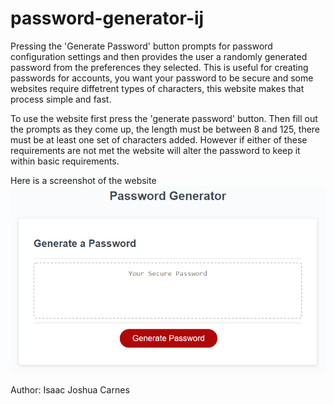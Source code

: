 # password-generator-ij
Pressing the 'Generate Password' button prompts for password configuration settings and then provides the user a randomly generated password from the preferences they selected.
This is useful for creating passwords for accounts, you want your password to be secure and some websites require diffetrent types of characters, this website makes that process simple and fast.

To use the website first press the 'generate password' button. Then fill out the prompts as they come up, the length must be between 8 and 125, there must be at least one set of characters added. However if either of these requirements are not met the website will alter the password to keep it within basic requirements.

Here is a screenshot of the website
![Alt text](https://github.com/IsaacJCarnes/password-generator-ij/blob/main/Develop/Images/03-javascript-homework-demo.png "Website Screenshot")

Author: Isaac Joshua Carnes
